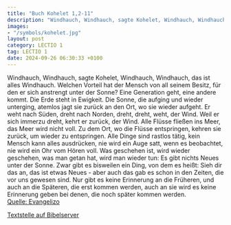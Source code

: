 ```yaml
---
title: "Buch Kohelet 1,2-11"
description: "Windhauch, Windhauch, sagte Kohelet, Windhauch, Windhauch, das ist alles Windhauch. Welchen Vorteil hat der Mensch von all seinem Besitz, für den er sich anstrengt unter der Sonne? Eine Generation geht, eine andere kommt. Die Erde steht in Ewigkeit. Die Sonne, die aufging und wie...."
images:
- "/symbols/kohelet.jpg"
layout: post
category: LECTIO 1
tag: LECTIO 1
date: 2024-09-26 06:30:33 +0100
---
```

Windhauch, Windhauch, sagte Kohelet, Windhauch, Windhauch, das ist alles Windhauch.
Welchen Vorteil hat der Mensch von all seinem Besitz, für den er sich anstrengt unter der Sonne?
Eine Generation geht, eine andere kommt. Die Erde steht in Ewigkeit.
Die Sonne, die aufging und wieder unterging, atemlos jagt sie zurück an den Ort, wo sie wieder aufgeht.<!--more-->
Er weht nach Süden, dreht nach Norden, dreht, dreht, weht, der Wind. Weil er sich immerzu dreht, kehrt er zurück, der Wind.
Alle Flüsse fließen ins Meer, das Meer wird nicht voll. Zu dem Ort, wo die Flüsse entspringen, kehren sie zurück, um wieder zu entspringen.
Alle Dinge sind rastlos tätig, kein Mensch kann alles ausdrücken, nie wird ein Auge satt, wenn es beobachtet, nie wird ein Ohr vom Hören voll.
Was geschehen ist, wird wieder geschehen, was man getan hat, wird man wieder tun: Es gibt nichts Neues unter der Sonne.
Zwar gibt es bisweilen ein Ding, von dem es heißt: Sieh dir das an, das ist etwas Neues - aber auch das gab es schon in den Zeiten, die vor uns gewesen sind.
Nur gibt es keine Erinnerung an die Früheren, und auch an die Späteren, die erst kommen werden, auch an sie wird es keine Erinnerung geben bei denen, die noch später kommen werden.<br>
[Quelle: Evangelizo](https://evangeliumtagfuertag.org/DE/gospel)

[Textstelle auf Bibelserver](https://www.bibleserver.com/EU/Kohelet1,2-11)
